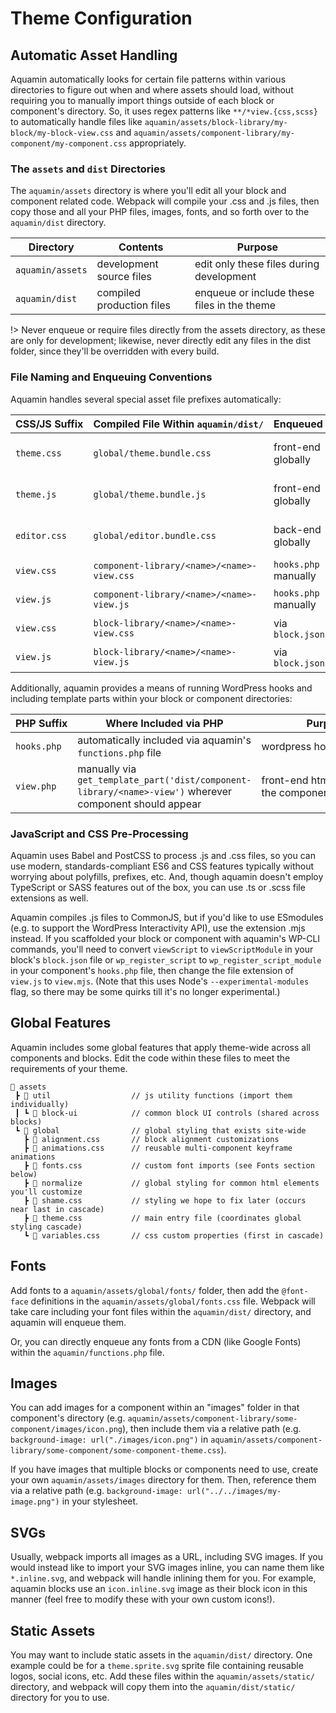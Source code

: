 # Theme Configuration

## Automatic Asset Handling

Aquamin automatically looks for certain file patterns within various directories to figure out when and where assets should load, without requiring you to manually import things outside of each block or component's directory. So, it uses regex patterns like `**/*view.{css,scss}` to automatically handle files like `aquamin/assets/block-library/my-block/my-block-view.css` and `aquamin/assets/component-library/my-component/my-component.css` appropriately.


### The `assets` and `dist` Directories

The `aquamin/assets` directory is where you'll edit all your block and component related code. Webpack will compile your .css and .js files, then copy those and all your PHP files, images, fonts, and so forth over to the `aquamin/dist` directory.

| Directory        | Contents                  | Purpose
| -                | -                         | -
| `aquamin/assets` | development source files  | edit only these files during development
| `aquamin/dist`   | compiled production files | enqueue or include these files in the theme

!> Never enqueue or require files directly from the assets directory, as these are only for development; likewise, never directly edit any files in the dist folder, since they'll be overridden with every build.

### File Naming and Enqueuing Conventions

Aquamin handles several special asset file prefixes automatically:

|  CSS/JS&nbsp;Suffix  | Compiled&nbsp;File&nbsp;Within&nbsp;`aquamin/dist/`  | Enqueued&nbsp;By           | Purpose
|  -              | -                                          | -                     | - 
|  `theme.css`    | `global/theme.bundle.css`                  | front-end globally    | theme-wide styling
|  `theme.js`     | `global/theme.bundle.js`                   | front-end globally    | theme-wide behavior
|  `editor.css`   | `global/editor.bundle.css`                 | back-end globally     | block editor styling
|  `view.css`     | `component-library/<name>/<name>-view.css` | `hooks.php` manually  | component styling
|  `view.js`      | `component-library/<name>/<name>-view.js`  | `hooks.php` manually  | component behavior
|  `view.css`     | `block-library/<name>/<name>-view.css`     | via `block.json`      | block styling
|  `view.js`      | `block-library/<name>/<name>-view.js`      | via `block.json`      | block behavior

Additionally, aquamin provides a means of running WordPress hooks and including template parts within your block or component directories:

|  PHP&nbsp;Suffix  | Where Included via PHP                                                                                    | Purpose
|  -                | -                                                                                                         | -
|  `hooks.php`      | automatically included via aquamin's `functions.php` file                                                 | wordpress&nbsp;hooks&nbsp;and&nbsp;filters
|  `view.php`       | manually via `get_template_part('dist/component-library/<name>-view')` wherever component should appear | front-end html output of the component

### JavaScript and CSS Pre-Processing

Aquamin uses Babel and PostCSS to process .js and .css files, so you can use modern, standards-compliant ES6 and CSS features typically without worrying about polyfills, prefixes, etc. And, though aquamin doesn't employ TypeScript or SASS features out of the box, you can use .ts or .scss file extensions as well.

Aquamin compiles .js files to CommonJS, but if you'd like to use ESmodules (e.g. to support the WordPress Interactivity API), use the extension .mjs instead. If you scaffolded your block or component with aquamin's WP-CLI commands, you'll need to convert `viewScript` to `viewScriptModule` in your block's `block.json` file or `wp_register_script` to `wp_register_script_module` in your component's `hooks.php` file, then change the file extension of `view.js` to `view.mjs`. (Note that this uses Node's `--experimental-modules` flag, so there may be some quirks till it's no longer experimental.)

## Global Features

Aquamin includes some global features that apply theme-wide across all components and blocks. Edit the code within these files to meet the requirements of your theme.

```
📂 assets
 ┣ 📂 util                  // js utility functions (import them individually)
 ┃ ┗ 📂 block-ui            // common block UI controls (shared across blocks)
 ┗ 📂 global                // global styling that exists site-wide
   ┣ 📄 alignment.css       // block alignment customizations
   ┣ 📄 animations.css      // reusable multi-component keyframe animations
   ┣ 📄 fonts.css           // custom font imports (see Fonts section below)
   ┣ 📂 normalize           // global styling for common html elements you'll customize
   ┣ 📄 shame.css           // styling we hope to fix later (occurs near last in cascade)
   ┣ 📄 theme.css           // main entry file (coordinates global styling cascade)
   ┗ 📄 variables.css       // css custom properties (first in cascade)
```

## Fonts
Add fonts to a `aquamin/assets/global/fonts/` folder, then add the `@font-face` definitions in the `aquamin/assets/global/fonts.css` file. Webpack will take care including your font files within the `aquamin/dist/` directory, and aquamin will enqueue them.

Or, you can directly enqueue any fonts from a CDN (like Google Fonts) within the `aquamin/functions.php` file.

## Images

You can add images for a component within an "images" folder in that component's directory (e.g. `aquamin/assets/component-library/some-component/images/icon.png`), then include them via a relative path (e.g. `background-image: url("./images/icon.png")` in `aquamin/assets/component-library/some-component/some-component-theme.css`).

If you have images that multiple blocks or components need to use, create your own `aquamin/assets/images` directory for them. Then, reference them via a relative path (e.g. `background-image: url("../../images/my-image.png")` in your stylesheet.

## SVGs

Usually, webpack imports all images as a URL, including SVG images. If you would instead like to import your SVG images inline, you can name them like `*.inline.svg`, and webpack will handle inlining them for you. For example, aquamin blocks use an `icon.inline.svg` image as their block icon in this manner (feel free to modify these with your own custom icons!).

## Static Assets

You may want to include static assets in the `aquamin/dist/` directory. One example could be for a `theme.sprite.svg` sprite file containing reusable logos, social icons, etc. Add these files within the `aquamin/assets/static/` directory, and webpack will copy them into the `aquamin/dist/static/` directory for you to use.